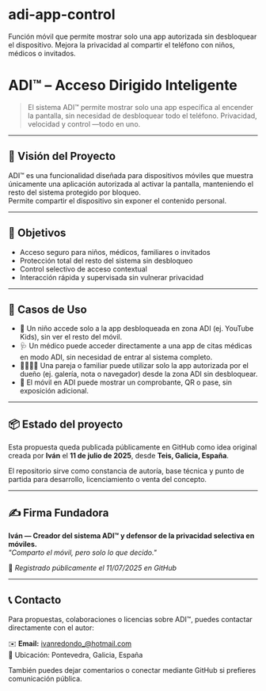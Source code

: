 # adi-app-control
Función móvil que permite mostrar solo una app autorizada sin desbloquear el dispositivo. Mejora la privacidad al compartir el teléfono con niños, médicos o invitados.
# ADI™ – Acceso Dirigido Inteligente

> El sistema ADI™ permite mostrar solo una app específica al encender la pantalla, sin necesidad de desbloquear todo el teléfono. Privacidad, velocidad y control —todo en uno.

---

## 📱 Visión del Proyecto

ADI™ es una funcionalidad diseñada para dispositivos móviles que muestra únicamente una aplicación autorizada al activar la pantalla, manteniendo el resto del sistema protegido por bloqueo.  
Permite compartir el dispositivo sin exponer el contenido personal.

---

## 🔐 Objetivos

- Acceso seguro para niños, médicos, familiares o invitados
- Protección total del resto del sistema sin desbloqueo
- Control selectivo de acceso contextual
- Interacción rápida y supervisada sin vulnerar privacidad

---

## 🧩 Casos de Uso

- 👶 Un niño accede solo a la app desbloqueada en zona ADI (ej. YouTube Kids), sin ver el resto del móvil.
- 🩺 Un médico puede acceder directamente a una app de citas médicas en modo ADI, sin necesidad de entrar al sistema completo.
- 👨‍👩‍👧‍👦 Una pareja o familiar puede utilizar solo la app autorizada por el dueño (ej. galería, nota o navegador) desde la zona ADI sin desbloquear.
- 🧾 El móvil en ADI puede mostrar un comprobante, QR o pase, sin exposición adicional.

---

## 📦 Estado del proyecto

Esta propuesta queda publicada públicamente en GitHub como idea original creada por **Iván** el **11 de julio de 2025**, desde **Teis, Galicia, España**.

El repositorio sirve como constancia de autoría, base técnica y punto de partida para desarrollo, licenciamiento o venta del concepto.

---

## ✍️ Firma Fundadora

**Iván — Creador del sistema ADI™ y defensor de la privacidad selectiva en móviles.**  
_"Comparto el móvil, pero solo lo que decido."_

📅 _Registrado públicamente el 11/07/2025 en GitHub_

---

## 📞 Contacto

Para propuestas, colaboraciones o licencias sobre ADI™, puedes contactar directamente con el autor:

✉️ **Email:** ivanredondo_@hotmail.com  
📍 Ubicación: Pontevedra, Galicia, España

También puedes dejar comentarios o conectar mediante GitHub si prefieres comunicación pública.

